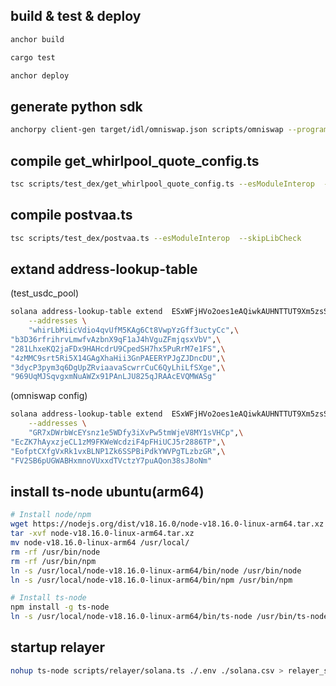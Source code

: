 ## build & test & deploy
```bash
anchor build

cargo test

anchor deploy
```

## generate python sdk
```bash
anchorpy client-gen target/idl/omniswap.json scripts/omniswap --program-id 4edLhT4MAausnqaxvB4ezcVG1adFnGw1QUMTvDMp4JVY
```

## compile get_whirlpool_quote_config.ts
```bash
tsc scripts/test_dex/get_whirlpool_quote_config.ts --esModuleInterop  --skipLibCheck
```

## compile postvaa.ts
```bash
tsc scripts/test_dex/postvaa.ts --esModuleInterop  --skipLibCheck
```

## extand address-lookup-table
(test_usdc_pool)
```bash
solana address-lookup-table extend  ESxWFjHVo2oes1eAQiwkAUHNTTUT9Xm5zsSrE7QStYX8 \
    --addresses \
    "whirLbMiicVdio4qvUfM5KAg6Ct8VwpYzGff3uctyCc",\
"b3D36rfrihrvLmwfvAzbnX9qF1aJ4hVguZFmjqsxVbV",\
"281LhxeKQ2jaFDx9HAHcdrU9CpedSH7hx5PuRrM7e1FS",\
"4zMMC9srt5Ri5X14GAgXhaHii3GnPAEERYPJgZJDncDU",\
"3dycP3pym3q6DgUpZRviaavaScwrrCuC6QyLhiLfSXge",\
"969UqMJSqvgxmNuAWZx91PAnLJU825qJRAAcEVQMWASg"
```
(omniswap config)

```bash
solana address-lookup-table extend  ESxWFjHVo2oes1eAQiwkAUHNTTUT9Xm5zsSrE7QStYX8 \
    --addresses \
    "GR7xDWrbWcEYsnz1e5WDfy3iXvPw5tmWjeV8MY1sVHCp",\
"EcZK7hAyxzjeCL1zM9FKWeWcdziF4pFHiUCJ5r2886TP",\
"EofptCXfgVxRk1vxBLNP1Zk6SSPBiPdkYWVPgTLzbzGR",\
"FV2SB6pUGWABHxmnoVUxxdTVctzY7puAQon38sJ8oNm"
```

## install ts-node ubuntu(arm64)
```bash
# Install node/npm
wget https://nodejs.org/dist/v18.16.0/node-v18.16.0-linux-arm64.tar.xz
tar -xvf node-v18.16.0-linux-arm64.tar.xz
mv node-v18.16.0-linux-arm64 /usr/local/
rm -rf /usr/bin/node
rm -rf /usr/bin/npm
ln -s /usr/local/node-v18.16.0-linux-arm64/bin/node /usr/bin/node
ln -s /usr/local/node-v18.16.0-linux-arm64/bin/npm /usr/bin/npm

# Install ts-node
npm install -g ts-node
ln -s /usr/local/node-v18.16.0-linux-arm64/bin/ts-node /usr/bin/ts-node
```

## startup relayer
```bash
nohup ts-node scripts/relayer/solana.ts ./.env ./solana.csv > relayer_solana.log 2>&1 &
```
